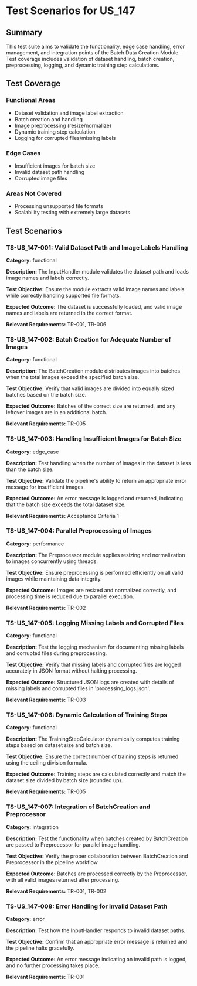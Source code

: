 # Test Scenarios for US_147

## Summary
This test suite aims to validate the functionality, edge case handling, error management, and integration points of the Batch Data Creation Module. Test coverage includes validation of dataset handling, batch creation, preprocessing, logging, and dynamic training step calculations.

## Test Coverage
### Functional Areas
- Dataset validation and image label extraction
- Batch creation and handling
- Image preprocessing (resize/normalize)
- Dynamic training step calculation
- Logging for corrupted files/missing labels

### Edge Cases
- Insufficient images for batch size
- Invalid dataset path handling
- Corrupted image files

### Areas Not Covered
- Processing unsupported file formats
- Scalability testing with extremely large datasets

## Test Scenarios

### TS-US_147-001: Valid Dataset Path and Image Labels Handling

**Category:** functional

**Description:**
The InputHandler module validates the dataset path and loads image names and labels correctly.

**Test Objective:**
Ensure the module extracts valid image names and labels while correctly handling supported file formats.

**Expected Outcome:**
The dataset is successfully loaded, and valid image names and labels are returned in the correct format.

**Relevant Requirements:** TR-001, TR-006

### TS-US_147-002: Batch Creation for Adequate Number of Images

**Category:** functional

**Description:**
The BatchCreation module distributes images into batches when the total images exceed the specified batch size.

**Test Objective:**
Verify that valid images are divided into equally sized batches based on the batch size.

**Expected Outcome:**
Batches of the correct size are returned, and any leftover images are in an additional batch.

**Relevant Requirements:** TR-005

### TS-US_147-003: Handling Insufficient Images for Batch Size

**Category:** edge_case

**Description:**
Test handling when the number of images in the dataset is less than the batch size.

**Test Objective:**
Validate the pipeline's ability to return an appropriate error message for insufficient images.

**Expected Outcome:**
An error message is logged and returned, indicating that the batch size exceeds the total dataset size.

**Relevant Requirements:** Acceptance Criteria 1

### TS-US_147-004: Parallel Preprocessing of Images

**Category:** performance

**Description:**
The Preprocessor module applies resizing and normalization to images concurrently using threads.

**Test Objective:**
Ensure preprocessing is performed efficiently on all valid images while maintaining data integrity.

**Expected Outcome:**
Images are resized and normalized correctly, and processing time is reduced due to parallel execution.

**Relevant Requirements:** TR-002

### TS-US_147-005: Logging Missing Labels and Corrupted Files

**Category:** functional

**Description:**
Test the logging mechanism for documenting missing labels and corrupted files during preprocessing.

**Test Objective:**
Verify that missing labels and corrupted files are logged accurately in JSON format without halting processing.

**Expected Outcome:**
Structured JSON logs are created with details of missing labels and corrupted files in 'processing_logs.json'.

**Relevant Requirements:** TR-003

### TS-US_147-006: Dynamic Calculation of Training Steps

**Category:** functional

**Description:**
The TrainingStepCalculator dynamically computes training steps based on dataset size and batch size.

**Test Objective:**
Ensure the correct number of training steps is returned using the ceiling division formula.

**Expected Outcome:**
Training steps are calculated correctly and match the dataset size divided by batch size (rounded up).

**Relevant Requirements:** TR-005

### TS-US_147-007: Integration of BatchCreation and Preprocessor

**Category:** integration

**Description:**
Test the functionality when batches created by BatchCreation are passed to Preprocessor for parallel image handling.

**Test Objective:**
Verify the proper collaboration between BatchCreation and Preprocessor in the pipeline workflow.

**Expected Outcome:**
Batches are processed correctly by the Preprocessor, with all valid images returned after processing.

**Relevant Requirements:** TR-001, TR-002

### TS-US_147-008: Error Handling for Invalid Dataset Path

**Category:** error

**Description:**
Test how the InputHandler responds to invalid dataset paths.

**Test Objective:**
Confirm that an appropriate error message is returned and the pipeline halts gracefully.

**Expected Outcome:**
An error message indicating an invalid path is logged, and no further processing takes place.

**Relevant Requirements:** TR-001
